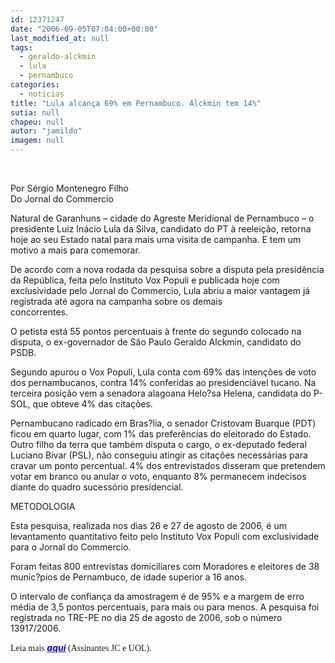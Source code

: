 ```yaml
---
id: 12371247
date: "2006-09-05T07:04:00+00:00"
last_modified_at: null
tags:
  - geraldo-alckmin
  - lula
  - pernambuco
categories:
  - noticias
title: "Lula alcança 69% em Pernambuco. Alckmin tem 14%"
sutia: null
chapeu: null
autor: "jamildo"
imagem: null
---
```

<p>&nbsp;</p>
<p>Por S&eacute;rgio Montenegro Filho<br />Do Jornal do Commercio</p>
<p>Natural de Garanhuns &ndash; cidade do Agreste Meridional de Pernambuco &ndash; o presidente Luiz In&aacute;cio Lula da Silva, candidato do PT &agrave; reelei&ccedil;&atilde;o, retorna hoje ao seu Estado natal para mais uma visita de campanha. E tem um motivo a mais para comemorar.</p>
<p>De acordo com a nova rodada da pesquisa sobre a disputa pela presid&ecirc;ncia da Rep&uacute;blica, feita pelo Instituto Vox Populi e publicada hoje com exclusividade pelo Jornal do Commercio, Lula abriu a maior vantagem j&aacute; registrada at&eacute; agora na campanha sobre os demais<br />concorrentes.</p>
<p>O petista est&aacute; 55 pontos percentuais &agrave; frente do segundo colocado na disputa, o ex-governador de S&atilde;o Paulo Geraldo Alckmin, candidato do PSDB.</p>
<p>Segundo apurou o Vox Populi, Lula conta com 69% das inten&ccedil;&otilde;es de voto dos pernambucanos, contra 14% conferidas ao presidenci&aacute;vel tucano. Na terceira posi&ccedil;&atilde;o vem a senadora alagoana Helo?sa Helena, candidata do P-SOL, que obteve 4% das cita&ccedil;&otilde;es.</p>
<p>Pernambucano radicado em Bras?lia, o senador Cristovam Buarque (PDT) ficou em quarto lugar, com 1% das prefer&ecirc;ncias do eleitorado do Estado. Outro filho da terra que tamb&eacute;m disputa o cargo, o ex-deputado federal Luciano Bivar (PSL), n&atilde;o conseguiu atingir as cita&ccedil;&otilde;es necess&aacute;rias para cravar um ponto percentual. 4% dos entrevistados disseram que pretendem votar em branco ou anular o voto, enquanto 8% permanecem indecisos diante do quadro sucess&oacute;rio presidencial.</p>
<p>METODOLOGIA</p>
<p>Esta pesquisa, realizada nos dias 26 e 27 de agosto de 2006, &eacute; um levantamento quantitativo feito pelo Instituto Vox Populi com exclusividade para o Jornal do Commercio.</p>
<p>Foram feitas 800 entrevistas domiciliares com Moradores e eleitores de 38 munic?pios de Pernambuco, de idade superior a 16 anos.</p>
<p>O intervalo de confian&ccedil;a da amostragem &eacute; de 95% e a margem de erro m&eacute;dia de 3,5 pontos percentuais, para mais ou para menos. A pesquisa foi registrada no TRE-PE no dia 25 de agosto de 2006, sob o n&uacute;mero 13917/2006.</p>
<p><span style="font-family: Verdana;">Leia mais </span><a href="http://fivenews.sjcc.com.br/"><strong><em><span style="color: #0000ff;">aqui</span></em></strong></a><span style="font-family: Verdana;"> (Assinantes JC e UOL).</span></p>
